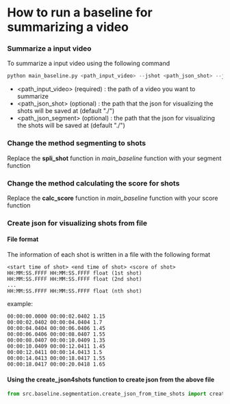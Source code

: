 # How to run a baseline for summarizing a video

### Summarize a input video
To summarize a input video using the following command
```python
python main_baseline.py <path_input_video> --jshot <path_json_shot> --jseg <path_json_segment>
```
* <path_input_video> (required) : the path of a video you want to summarize
* <path_json_shot> (optional) : the path that the json for visualizing the shots will be saved at (default "./")
* <path_json_segment> (optional) : the path that the json for visualizing the shots will be saved at (default "./")

### Change the method segmenting to shots
Replace the **spli_shot** function in *main_baseline* function with your segment function

### Change the method calculating the score for shots
Replace the **calc_score** function in *main_baseline* function with your score function

### Create json for visualizing shots from file
#### File format
The information of each shot is written in a file with the following format
```
<start time of shot> <end time of shot> <score of shot>
HH:MM:SS.FFFF HH:MM:SS.FFFF float (1st shot)
HH:MM:SS.FFFF HH:MM:SS.FFFF float (2nd shot)
...
HH:MM:SS.FFFF HH:MM:SS.FFFF float (nth shot)
```

example:
```
00:00:00.0000 00:00:02.0402 1.15
00:00:02.0402 00:00:04.0404 1.7
00:00:04.0404 00:00:06.0406 1.45
00:00:06.0406 00:00:08.0407 1.55
00:00:08.0407 00:00:10.0409 1.35
00:00:10.0409 00:00:12.0411 1.45
00:00:12.0411 00:00:14.0413 1.5
00:00:14.0413 00:00:18.0417 1.55
00:00:18.0417 00:00:20.0418 1.65
```
#### Using the **create_json4shots** function to create json from the above file
```python
from src.baseline.segmentation.create_json_from_time_shots import create_json4shots
```
